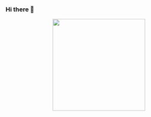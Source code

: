 ### Hi there 👋

<p align="center">
  <img width="250" src="[https://media.giphy.com/media/jIgXf4hgbHCeKiXpvt/giphy.gif](https://tenor.com/view/joe-gif-21317604)https://tenor.com/view/joe-gif-21317604](https://media.tenor.com/VDCQLvsdnOkAAAAi/joe.gif)https://media.tenor.com/VDCQLvsdnOkAAAAi/joe.gif">
</p>
